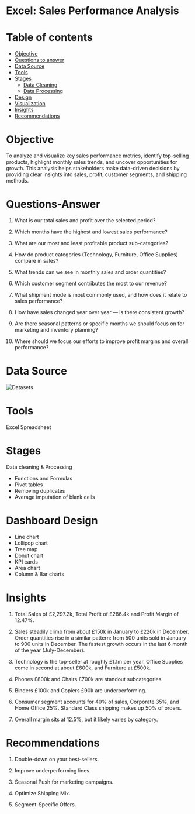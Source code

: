 # Excel: Sales Performance Analysis

# Table of contents 

- [Objective](#objective)
- [Questions to answer](#Questionstoanswer)
- [Data Source](#data-source)
- [Tools](#tools)
- [Stages](#stages)
  - [Data Cleaning](#data-cleaning)
  - [Data Processing](#DataProcessing)
- [Design](#design)
- [Visualization](#visualization)
- [Insights](#Insights)
- [Recommendations](#recommendations)
  
# Objective
To analyze and visualize key sales performance metrics, identify top-selling products, highlight monthly sales trends, and uncover opportunities for growth. This analysis helps stakeholders make data-driven decisions by providing clear insights into sales, profit, customer segments, and shipping methods.

# Questions-Answer

1.  What is our total sales and profit over the selected period?

2.  Which months have the highest and lowest sales performance?

3.  What are our most and least profitable product sub-categories?

4.  How do product categories (Technology, Furniture, Office Supplies) compare in sales?

5.  What trends can we see in monthly sales and order quantities?

6.  Which customer segment contributes the most to our revenue?

7.  What shipment mode is most commonly used, and how does it relate to sales performance?

8.  How have sales changed year over year — is there consistent growth?

9.  Are there seasonal patterns or specific months we should focus on for marketing and inventory planning?

10. Where should we focus our efforts to improve profit margins and overall performance?

# Data Source

![Datasets](assets/datasets/superstore20%sales20%data2=%sets)

# Tools
Excel Spreadsheet

# Stages
Data cleaning & Processing
- Functions and Formulas
- Pivot tables
- Removing duplicates
- Average imputation of blank cells

# Dashboard Design
- Line chart
- Lollipop chart
- Tree map
- Donut chart
- KPI cards
- Area chart
- Column & Bar charts

# Insights 

1.	Total Sales of £2,297.2k, Total Profit of £286.4k and Profit Margin of 12.47%.
  
2.	Sales steadily climb from about £150k in January to £220k in December. Order quantities rise in a similar pattern: from 500 units sold in January to 900 units in December. The fastest
   growth occurs in the last 6 month of the year (July-December). 
3.	Technology is the top-seller at roughly £1.1m per year. Office Supplies come in second at about £600k, and Furniture at £500k.
    
4.	Phones £800k and Chairs £700k are standout subcategories.
   
5.	Binders £100k and Copiers £90k are underperforming.
   
6.	Consumer segment accounts for 40% of sales, Corporate 35%, and Home Office 25%. Standard Class shipping makes up 50% of orders.
    
7.	Overall margin sits at 12.5%, but it likely varies by category. 

# Recommendations

1.	Double-down on your best-sellers.
   
2.	Improve underperforming lines.
   
3.	Seasonal Push for marketing campaigns.
   
4.	Optimize Shipping Mix.
   
5.	Segment-Specific Offers.
